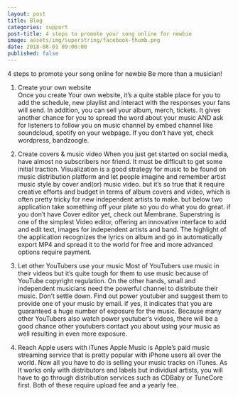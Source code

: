```yaml
---
layout: post
title: Blog
categories: support
post-title: 4 steps to promote your song online for newbie 
image: assets/img/superstring/facebook-thumb.png
date: 2018-08-01 09:00:00
published: false
---
```

4 steps to promote your song online for newbie 
Be more than a musician!

1. Create your own website  
Once you create Your own website, it’s a quite stable place for you to add  the schedule, new  playlist and interact with the responses your fans will send. In addition, you can sell your album, merch, tickets. 
It gives another chance for you to spread the word about your music AND ask for listeners to follow you on music channel by embed channel like soundcloud, spotify on your webpage. If you don’t have yet, check wordpress, bandzoogle.


2. Create covers & music video
When you just get started on social media, have almost no subscribers nor friend. It must be difficult to get some initial traction.
Visualization is  a good strategy for music to be found on music distribution platform and let people imagine and remember artist music style by cover and(or) music video.
but it’s so true that it require creative efforts and budget  in terms of album covers and video, which is often pretty tricky for new independent artists to make. but below two application take something off your plate so you do what you do great. if you don’t have Cover editor yet, check out Membrane. 
Superstring is one of the simplest Video editor, offering an innovative interface to add and edit text, images for independent artists and band. The highlight of the application recognizes the lyrics on album and go in automatically export MP4 and spread it to the world for free and more advanced options require payment.


3. Let other YouTubers use your music
Most of YouTubers use music in their videos but it’s quite tough for them to use music because of YouTube copyright regulation. On the other hands, small and independent musicians need the powerful channel to distribute their music. Don’t settle down. Find out power youtuber and suggest them to provide one of your music by email. if yes, it indicates that you are guaranteed a huge number of exposure for the music. Because many other YouTubers also watch power youtuber’s videos, there will be a good chance other youtubers contact you about using your music as well resulting in even more exposure.

4. Reach Apple users with iTunes
Apple Music is Apple’s paid music streaming service that is pretty popular with iPhone users all over the world. Now all you have to do is selling your music tracks on iTunes. As It works only with distributors and labels but individual artists, you will have to go through distribution services such as CDBaby or TuneCore first. Both of these require upload fee and a yearly fee.